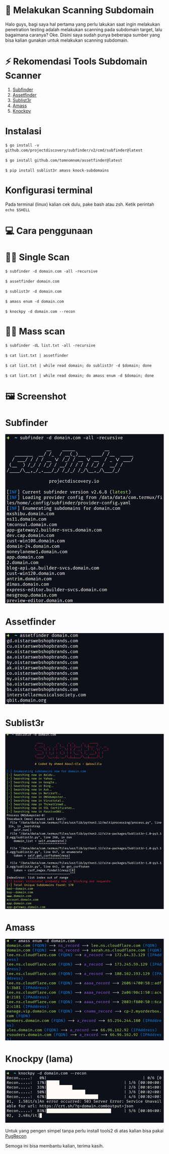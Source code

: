 # 🚀 Melakukan Scanning Subdomain
Halo guys, bagi saya hal pertama yang perlu lakukan saat ingin melakukan penetration testing adalah melakukan scanning pada subdomain target, lalu bagaimana caranya? Oke. Disini saya sudah punya beberapa sumber yang bisa kalian gunakan untuk melakukan scanning subdomain.

# ⚡ Rekomendasi Tools Subdomain Scanner
1. <a href="https://github.com/projectdiscovery/subfinder">Subfinder</a>
2. <a href="https://github.com/tomnomnom/assetfinder">Assetfinder</a>
3. <a href="https://github.com/aboul3la/Sublist3r">Sublist3r</a>
4. <a href="https://github.com/owasp-amass/amass">Amass</a>
5. <a href="https://github.com/guelfoweb/knock">Knockpy</a>

# Instalasi
```
$ go install -v github.com/projectdiscovery/subfinder/v2/cmd/subfinder@latest

$ go install github.com/tomnomnom/assetfinder@latest

$ pip install sublist3r amass knock-subdomains
```

# Konfigurasi terminal
Pada terminal (linux) kalian cek dulu, pake bash atau zsh. Ketik perintah <code>echo $SHELL</code>

# 💻 Cara penggunaan 
# 👨‍💻 Single Scan
```
$ subfinder -d domain.com -all -recursive

$ assetfinder domain.com

$ sublist3r -d domain.com

$ amass enum -d domain.com

$ knockpy -d domain.com --recon
```

# 👨‍💻 Mass scan
```
$ subfinder -dL list.txt -all -recursive

$ cat list.txt | assetfinder

$ cat list.txt | while read domain; do sublist3r -d $domain; done

$ cat list.txt | while read domain; do amass enum -d $domain; done
```

# 🖼️ Screenshot 
# Subfinder
<img src="https://raw.githubusercontent.com/randixploit/Bug-Hunting-Tips/refs/heads/main/Indonesia/Subdomain%20Recon/Screenshot_20250208-195951.jpg">

# Assetfinder
<img src="https://raw.githubusercontent.com/randixploit/Bug-Hunting-Tips/refs/heads/main/Indonesia/Subdomain%20Recon/Screenshot_20250208-195543.jpg">

# Sublist3r
<img src="https://raw.githubusercontent.com/randixploit/Bug-Hunting-Tips/refs/heads/main/Indonesia/Subdomain%20Recon/Screenshot_20250208-200254.jpg">

# Amass
<img src="https://github.com/randixploit/Bug-Hunting-Tips/blob/main/Indonesia/Subdomain%20Recon/Screenshot_20250208-200855.jpg">

# Knockpy (lama)
<img src="https://raw.githubusercontent.com/randixploit/Bug-Hunting-Tips/refs/heads/main/Indonesia/Subdomain%20Recon/Screenshot_20250208-201716.jpg">

Untuk yang pengen simpel tanpa perlu install tools2 di atas kalian bisa pakai <a href="https://dash.pugrecon.celes.in/">PugRecon</a>

Semoga ini bisa membantu kalian, terima kasih.
